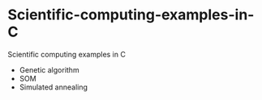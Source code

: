 # Scientific-computing-examples-in-C
Scientific computing examples in C

- Genetic algorithm
- SOM
- Simulated annealing
